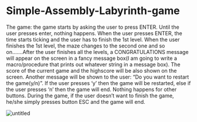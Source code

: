 # Simple-Assembly-Labyrinth-game
The game: the game starts by asking the user to press ENTER. Until the user presses enter, nothing happens. When the user presses ENTER, the time starts ticking and the user has to finish the 1st level. When the user finishes the 1st level, the maze changes to the second one and so on…….After the user finishes all the levels, a CONGRATULATIONS message will appear on the screen in a fancy message box(I am going to write a macro/procedure that prints out whatever string in a message box). The score of the current game and the highscore will be also shown on the screen. Another message will be shown to the user: “Do you want to restart the game(y/n)”. If the user presses ‘y’ then the game will be restarted, else if the user presses ‘n’ then the game will end. Nothing happens for other buttons. During the game, if the user doesn’t want to finish the game, he/she simply presses button ESC and the game will end.

![untitled](https://user-images.githubusercontent.com/37183688/40082772-a8b521ee-589a-11e8-834a-5dffa8568fd4.png)
